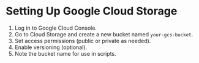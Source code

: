 # Setting Up Google Cloud Storage

1. Log in to Google Cloud Console.
2. Go to Cloud Storage and create a new bucket named `your-gcs-bucket`.
3. Set access permissions (public or private as needed).
4. Enable versioning (optional).
5. Note the bucket name for use in scripts.
